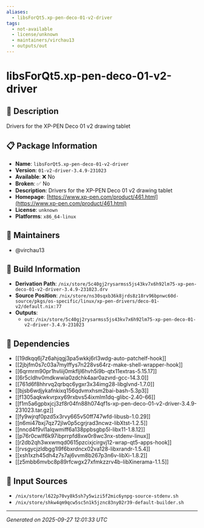 ```yaml
---
aliases:
  - libsForQt5.xp-pen-deco-01-v2-driver
tags:
  - not-available
  - license/unknown
  - maintainers/virchau13
  - outputs/out
---
```


# libsForQt5.xp-pen-deco-01-v2-driver

## 📝 Description

Drivers for the XP-PEN Deco 01 v2 drawing tablet

## 📋 Package Information

- **Name**: `libsForQt5.xp-pen-deco-01-v2-driver`
- **Version**: `01-v2-driver-3.4.9-231023`
- **Available**: ❌ No
- **Broken**: ✅ No
- **Description**: Drivers for the XP-PEN Deco 01 v2 drawing tablet
- **Homepage**: [https://www.xp-pen.com/product/461.html](https://www.xp-pen.com/product/461.html)
- **License**: `unknown`
- **Platforms**: `x86_64-linux`
## 👥 Maintainers

- @virchau13


## 🔧 Build Information

- **Derivation Path**: `/nix/store/5c40gj2rysarmss5js43kv7x6h92lm75-xp-pen-deco-01-v2-driver-3.4.9-231023.drv`
- **Source Position**: `/nix/store/ns30sqxb36k8jrds8z18rv96bpnwc60d-source/pkgs/os-specific/linux/xp-pen-drivers/deco-01-v2/default.nix:77`
- **Outputs**:
  - `out`:  `/nix/store/5c40gj2rysarmss5js43kv7x6h92lm75-xp-pen-deco-01-v2-driver-3.4.9-231023`

## 🔗 Dependencies

- [[19dkqq6j7z6ahjqgj3pa5wkkj6rl3wdg-auto-patchelf-hook]]
- [[2jbjfm0s7c03a7mylffys7n228vs64rz-make-shell-wrapper-hook]]
- [[6qrmrm90pr1hvliij0mkfljl6hvh5i9b-qtx11extras-5.15.17]]
- [[6r5cldhv0mdkwwia0zdchk4aar0azvrd-gcc-14.3.0]]
- [[761d6f8hhrvq2qrbqc6ygxr3x34img28-libglvnd-1.7.0]]
- [[bjsb6wdjykafnkixq156qdvmxhsm2bai-bash-5.3p3]]
- [[f1305aqkwkvrpxy69rxbvs54ixmlm1dq-glibc-2.40-66]]
- [[f1m5a6gpbxjcj3zf8r04fn88h074qf1s-xp-pen-deco-01-v2-driver-3.4.9-231023.tar.gz]]
- [[fy9wjrqf0pzd5x3rvy665v50ff747wfd-libusb-1.0.29]]
- [[n6mi47bxj7qz72jlw0p5cgrjrad3ncwz-libXtst-1.2.5]]
- [[nncd4f9vl1alqwmiff6a138ppbsgbp5l-libx11-1.8.12]]
- [[p76r0cwlf6k97ibprrpfd8xw0r8wc3nx-stdenv-linux]]
- [[r2db2qh3wxwmqd0615pzcixjcirgvj12-wrap-qt5-apps-hook]]
- [[rvsgycjzldbgg1l9f6bxrdncx02va128-libxrandr-1.5.4]]
- [[xsh1xzh45dh4z7s7aj6vvm8b267p3n6v-libXi-1.8.2]]
- [[z5mbb6mvbc8p89rfcwgx27xfmkzzrv4b-libXinerama-1.1.5]]

## 📁 Input Sources

- `/nix/store/l622p70vy8k5sh7y5wizi5f2mic6ynpg-source-stdenv.sh`
- `/nix/store/shkw4qm9qcw5sc5n1k5jznc83ny02r39-default-builder.sh`

---
*Generated on 2025-09-27 12:01:33 UTC*
